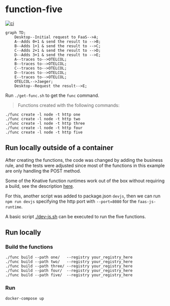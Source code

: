 # function-five

[![ci](https://github.com/obs-nebula/function-five/actions/workflows/ci.yml/badge.svg?branch=main)](https://github.com/obs-nebula/function-five/actions/workflows/ci.yml)


```mermaid
graph TD;
    Desktop--Initial request to FaaS-->A;
    A--Adds 0+1 & send the result to -->B;
    B--Adds 1+1 & send the result to -->C;
    C--Adds 2+1 & send the result to -->D;
    D--Adds 3+1 & send the result to -->E;
    A--traces to-->OTELCOL;
    B--traces to-->OTELCOL;
    C--traces to-->OTELCOL;
    D--traces to-->OTELCOL;
    E--traces to-->OTELCOL;
    OTELCOL-->Jaeger;
    Desktop--Request the result-->E;
```




Run `./get-func.sh` to get the `func` command.

> Functions created with the following commands:

```
./func create -l node -t http one
./func create -l node -t http two
./func create -l node -t http three
./func create -l node -t http four
./func create -l node -t http five
```

## Run locally outside of a container

After creating the functions, the code was changed by adding the business rule, and the tests were adjusted since most of the functions in this example are only handling the POST method.

Some of the Knative function runtimes work out of the box without requiring a build, see the description [here](https://github.com/obs-nebula/function-five/issues/24#issue-1563392515).

For this, another script was added to package.json `devjs`, then we can run `npm run devjs` specifying the http port with `--port=8080` for the `faas-js-runtime`.

A basic script [./dev-js.sh](./dev-js.sh) can be executed to run the five functions.

## Run locally

### Build the functions

```
./func build --path one/   --registry your_registry_here
./func build --path two/   --registry your_registry_here
./func build --path three/ --registry your_registry_here
./func build --path four/  --registry your_registry_here
./func build --path five/  --registry your_registry_here
```

### Run 

```
docker-compose up
```
